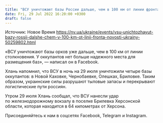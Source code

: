 ```yaml
---
title: "ВСУ уничтожают базы России дальше, чем в 100 км от линии фронта — Херсонская ОВА"
date: Fri, 29 Jul 2022 16:20:00 +0300
draft: false
---
```

Источник: Новое Время https://nv.ua/ukraine/events/vsu-unichtozhayut-bazy-rossii-dalshe-chem-v-100-km-ot-linii-fronta-novosti-ukrainy-50259802.html


«ВСУ уничтожают базы орков уже дальше, чем в 100 км от линии столкновения. У оккупантов нет больше надежного места для размещения баз», — написал он в Facebook.

Хлань напомнил, что ВСУ в ночь на 29 июля уничтожили четыре базы оккупантов: в Новой Каховке, Чернобаевке, Олешках, Бриловке. Таким образом, украинские силы разрушают тыловые запасы и перекрывают логистические пути россиян.

Утром 29 июля Хлань сообщал, что ВСУ нанесли удар по железнодорожному вокзалу в поселке Брилевка Херсонской области, которая находится в 64 километрах от Херсона.

Присоединяйтесь к нам в соцсетях Facebook, Telegram и Instagram.
